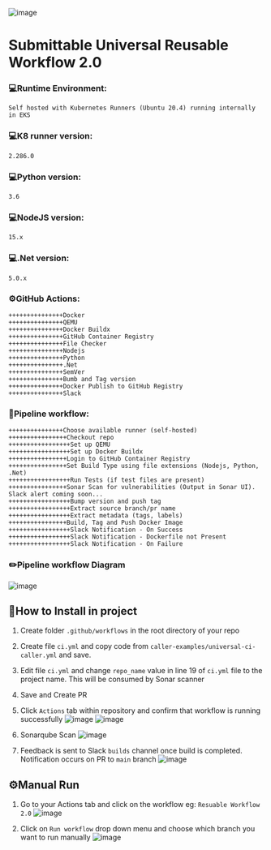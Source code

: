 ![image](https://www.libarts.colostate.edu/english/wp-content/uploads/sites/56/2019/10/Logo-Trans-Square-dc1c4a5d0772746ba773fd50374b673f.png)
# Submittable Universal Reusable Workflow 2.0

### 💻Runtime Environment: ### 
```Self hosted with Kubernetes Runners (Ubuntu 20.4) running internally in EKS```
### 💻K8 runner version: ### 
```2.286.0```
### 💻Python version: ###
```3.6```
### 💻NodeJS version: ###
```15.x```
### 💻.Net version: ###
```5.0.x```
### ⚙️GitHub Actions: ###
```
+++++++++++++++Docker
+++++++++++++++QEMU
+++++++++++++++Docker Buildx
+++++++++++++++GitHub Container Registry
+++++++++++++++File Checker
+++++++++++++++Nodejs
+++++++++++++++Python
+++++++++++++++.Net
+++++++++++++++SemVer
+++++++++++++++Bumb and Tag version
+++++++++++++++Docker Publish to GitHub Registry
+++++++++++++++Slack
```
### 👷Pipeline workflow: ###
```
+++++++++++++++Choose available runner (self-hosted)
++++++++++++++++Checkout repo
+++++++++++++++++Set up QEMU
+++++++++++++++++Set up Docker Buildx
++++++++++++++++Login to GitHub Container Registry
++++++++++++++++Set Build Type using file extensions (Nodejs, Python, .Net)
+++++++++++++++++Run Tests (if test files are present)
++++++++++++++++Sonar Scan for vulnerabilities (Output in Sonar UI). Slack alert coming soon...
+++++++++++++++++Bump version and push tag
+++++++++++++++++Extract source branch/pr name
+++++++++++++++++Extract metadata (tags, labels)
++++++++++++++++Build, Tag and Push Docker Image
+++++++++++++++++Slack Notification - On Success
+++++++++++++++++Slack Notification - Dockerfile not Present
+++++++++++++++++Slack Notification - On Failure
```

### ✏️Pipeline workflow Diagram ###
![image](https://joseph-project-files.s3.amazonaws.com/Universal+CI+Pipelines.png)

## 💾How to Install in project

1. Create folder ```.github/workflows``` in the root directory of your repo

2. Create file ```ci.yml``` and copy code from ```caller-examples/universal-ci-caller.yml``` and save.

3. Edit file ```ci.yml``` and change ```repo_name``` value in line 19 of ```ci.yml``` file to the project name. This will be consumed by Sonar scanner

4. Save and Create PR

5. Click ```Actions``` tab within repository and confirm that workflow is running successfully
![image](https://joseph-project-files.s3.amazonaws.com/Screen+Shot+2021-12-21+at+10.48.28+AM.png)
![image](https://joseph-project-files.s3.amazonaws.com/Screen+Shot+2021-12-23+at+7.17.39+PM.png)

6. Sonarqube Scan
![image](https://joseph-project-files.s3.amazonaws.com/Screen+Shot+2021-12-23+at+7.24.59+PM.png)

7. Feedback is sent to Slack ```builds``` channel once build is completed. Notification occurs on PR to ```main``` branch
![image](https://joseph-project-files.s3.amazonaws.com/Screen+Shot+2021-12-23+at+6.21.39+PM.png)


## ⚙️Manual Run
1. Go to your Actions tab and click on the workflow eg: ```Resuable Workflow 2.0```
![image](https://joseph-project-files.s3.amazonaws.com/Screen+Shot+2021-12-21+at+10.48.28+AM.png)

2. Click on ```Run workflow``` drop down menu and choose which branch you want to run manually
![image](https://joseph-project-files.s3.amazonaws.com/Screen+Shot+2021-12-21+at+11.27.49+AM.png)